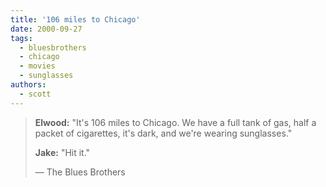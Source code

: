 ```yaml
---
title: '106 miles to Chicago'
date: 2000-09-27
tags:
  - bluesbrothers
  - chicago
  - movies
  - sunglasses
authors:
  - scott
---
```


> **Elwood:** "It's 106 miles to Chicago. We have a full tank of gas, half a packet of cigarettes, it's dark, and we're wearing sunglasses."
>
> **Jake:** "Hit it."
>
> — The Blues Brothers

